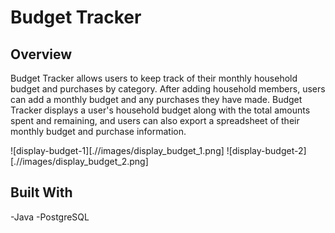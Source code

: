 # Budget Tracker

## Overview

Budget Tracker allows users to keep track of their monthly household budget and purchases by category. After adding household members, users can add a monthly budget and any purchases they have made. Budget Tracker displays a user's household budget along with the total amounts spent and remaining, and users can also export a spreadsheet of their monthly budget and purchase information. 

![display-budget-1][.//images/display_budget_1.png]
![display-budget-2][.//images/display_budget_2.png]

## Built With
-Java
-PostgreSQL
